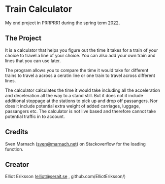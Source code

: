 # Train Calculator

My end project in PRRPRR1 during the spring term 2022.

## The Project

It is a calculator that helps you figure out the time it takes for a train of your choice to travel a line of your choice.
You can also add your own train and lines that you can use later.

The program allows you to compare the time it would take for different trains to travel a across a ceratin line or one train to travel across different lines.

The calculator calculates the time it would take including all the acceleration and deceleration all the way to a stand still.
But it does not it include additional stoppage at the stations to pick up and drop off passangers.
Nor does it include potential extra weight of added carriages, luggage, passangers etc.
The calculator is not live based and therefore cannot take potential traffic in to account.

## Credits

Sven Marnach (sven@marnach.net) on Stackoverflow for the loading function.

## Creator

Elliot Eriksson (elliot@serait.se , github.com/ElliotEriksson/)
